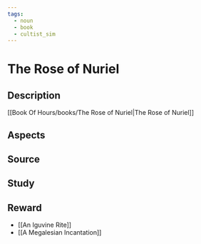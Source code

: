 ```yaml
---
tags:
  - noun
  - book
  - cultist_sim
---
```


# The Rose of Nuriel

## Description
[[Book Of Hours/books/The Rose of Nuriel|The Rose of Nuriel]]
> 

## Aspects
## Source

## Study

## Reward
- [[An Iguvine Rite]]
- [[A Megalesian Incantation]]